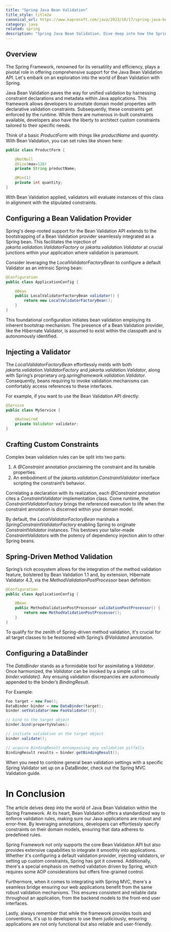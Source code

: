 ```yaml
---
title: "Spring Java Bean Validation"
title_style: title2w
canonical_url: https://www.kapresoft.com/java/2023/10/17/spring-java-bean-validation.html
category: java
related: spring
description: "Spring Java Bean Validation. Dive deep into how the Spring Framework supports the Java Bean Validation API, configuration methods, and custom constraints."
---
```


## Overview

The Spring Framework, renowned for its versatility and efficiency, plays a pivotal role in offering comprehensive support for the Java Bean Validation API. Let's embark on an exploration into the world of Bean Validation with Spring.<!--excerpt-->

Java Bean Validation paves the way for unified validation by harnessing constraint declarations and metadata within Java applications. This framework allows developers to annotate domain model properties with declarative validation constraints. Subsequently, these constraints get enforced by the runtime. While there are numerous in-built constraints available, developers also have the liberty to architect custom constraints tailored to their specific needs.

Think of a basic _ProductForm_ with things like _productName_ and _quantity_. With Bean Validation, you can set rules like shown here:

```java
public class ProductForm {

	@NotNull 
	@Size(max=128)
	private String productName;

	@Min(1)
	private int quantity;
}
```

With Bean Validation applied, validators will evaluate instances of this class in alignment with the stipulated constraints.

## Configuring a Bean Validation Provider

Spring's deep-rooted support for the Bean Validation API extends to the bootstrapping of a Bean Validation provider seamlessly integrated as a Spring bean. This facilitates the injection of _jakarta.validation.ValidatorFactory_ or _jakarta.validation.Validator_ at crucial junctions within your application where validation is paramount.

Consider leveraging the _LocalValidatorFactoryBean_ to configure a default Validator as an intrinsic Spring bean:

```java
@Configuration 
public class ApplicationConfig {

	@Bean 
	public LocalValidatorFactoryBean validator() {
		return new LocalValidatorFactoryBean();
	}
}
```

This foundational configuration initiates bean validation employing its inherent bootstrap mechanism. The presence of a Bean Validation provider, like the Hibernate Validator, is assumed to exist within the classpath and is autonomously identified.

## Injecting a Validator

The _LocalValidatorFactoryBean_ effortlessly melds with both _jakarta.validation.ValidatorFactory_ and _jakarta.validation.Validator_, along with Spring’s proprietary _org.springframework.validation.Validator_. Consequently, beans requiring to invoke validation mechanisms can comfortably access references to these interfaces.

For example, if you want to use the Bean Validation API directly:

```java
@Service 
public class MyService {

	@Autowired 
	private Validator validator;
}
```

## Crafting Custom Constraints

Complex bean validation rules can be split into two parts:

1. A _@Constraint_ annotation proclaiming the constraint and its tunable properties.
2. An embodiment of the _jakarta.validation.ConstraintValidator_ interface scripting the constraint’s behavior.

Correlating a declaration with its realization, each _@Constraint_ annotation cites a _ConstraintValidator_ implementation class. Come runtime, the _ConstraintValidatorFactory_ brings the referenced execution to life when the constraint annotation is discerned within your domain model.

By default, the _LocalValidatorFactoryBean_ marshals a _SpringConstraintValidatorFactory_ enabling Spring to originate _ConstraintValidator_ instances. This bestows your tailor-made _ConstraintValidators_ with the potency of dependency injection akin to other Spring beans.

## Spring-Driven Method Validation

Spring’s rich ecosystem allows for the integration of the method validation feature, bolstered by Bean Validation 1.1 and, by extension, Hibernate Validator 4.3, via the _MethodValidationPostProcessor_ bean definition:

```java
@Configuration 
public class ApplicationConfig {

	@Bean 
	public MethodValidationPostProcessor validationPostProcessor() {
		return new MethodValidationPostProcessor();
	}
}
```

To qualify for the zenith of Spring-driven method validation, it's crucial for all target classes to be festooned with Spring’s _@Validated_ annotation.

## Configuring a DataBinder

The _DataBinder_ stands as a formidable tool for assimilating a _Validator_. Once harmonized, the _Validator_ can be invoked by a simple call to _binder.validate()_. Any ensuing validation discrepancies are autonomously appended to the binder’s _BindingResult_.

For Example:

```java
Foo target = new Foo();
DataBinder binder = new DataBinder(target);
binder.setValidator(new FooValidator());

// bind to the target object
binder.bind(propertyValues);

// initiate validation on the target object
binder.validate();

// acquire BindingResult encompassing any validation pitfalls
BindingResult results = binder.getBindingResult();
```

When you need to combine general bean validation settings with a specific Spring Validator set up on a DataBinder, check out the Spring MVC Validation guide.

# In Conclusion

The article delves deep into the world of Java Bean Validation within the Spring Framework. At its heart, Bean Validation offers a standardized way to enforce validation rules, making sure our Java applications are robust and error-free. By leveraging annotations, developers can effortlessly specify constraints on their domain models, ensuring that data adheres to predefined rules.

Spring Framework not only supports the core Bean Validation API but also provides extensive capabilities to integrate it smoothly into applications. Whether it's configuring a default validation provider, injecting validators, or setting up custom constraints, Spring has got it covered. Additionally, there's a special emphasis on method validation driven by Spring, which requires some AOP considerations but offers fine-grained control.

Furthermore, when it comes to integrating with Spring MVC, there's a seamless bridge ensuring our web applications benefit from the same robust validation mechanisms. This ensures consistent and reliable data throughout an application, from the backend models to the front-end user interfaces.

Lastly, always remember that while the framework provides tools and conventions, it's up to developers to use them judiciously, ensuring applications are not only functional but also reliable and user-friendly.
